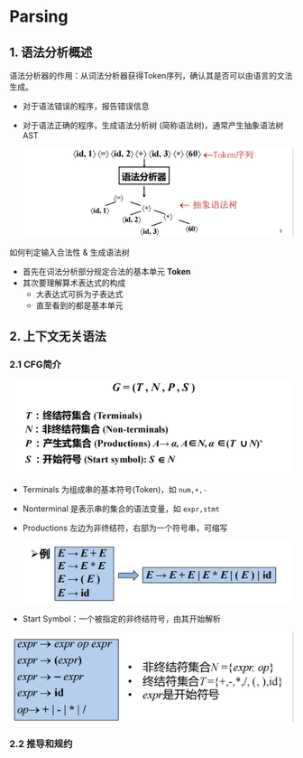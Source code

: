 # Parsing

## 1. 语法分析概述

语法分析器的作用：从词法分析器获得Token序列，确认其是否可以由语言的文法生成。

- 对于语法错误的程序，报告错误信息

- 对于语法正确的程序，生成语法分析树 (简称语法树)，通常产生抽象语法树AST

  ![image-20250303153013094](./Parsing.assets/image-20250303153013094.png)

如何判定输入合法性 & 生成语法树

- 首先在词法分析部分规定合法的基本单元 **Token**
- 其次要理解算术表达式的构成
  - 大表达式可拆为子表达式
  - 直至看到的都是基本单元

## 2. 上下文无关语法

### 2.1 CFG简介

![image-20250303153604908](./Parsing.assets/image-20250303153604908.png)

- Terminals 为组成串的基本符号(Token)，如 `num,+,-`

- Nonterminal 是表示串的集合的语法变量，如 `expr,stmt`

- Productions 左边为非终结符，右部为一个符号串，可缩写

  ![image-20250303154942060](./Parsing.assets/image-20250303154942060.png)

- Start Symbol：一个被指定的非终结符号，由其开始解析

![image-20250303155122438](./Parsing.assets/image-20250303155122438.png)

### 2.2 推导和规约

